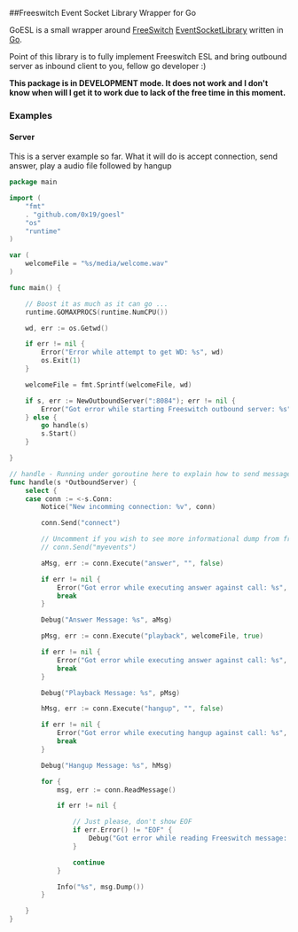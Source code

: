 ##Freeswitch Event Socket Library Wrapper for Go

GoESL is a small wrapper around [FreeSwitch](https://freeswitch.org/) [EventSocketLibrary](https://wiki.freeswitch.org/wiki/Event_Socket_Library) written in [Go](http://golang.org).

Point of this library is to fully implement Freeswitch ESL and bring outbound server as inbound client to you, fellow go developer :)

**This package is in DEVELOPMENT mode. It does not work and I don't know when will I get it to work due to lack of the free time in this moment.** 


### Examples


#### Server

This is a server example so far. What it will do is accept connection, send answer, play a audio file followed by hangup

```go
package main

import (
	"fmt"
	. "github.com/0x19/goesl"
	"os"
	"runtime"
)

var (
	welcomeFile = "%s/media/welcome.wav"
)

func main() {

	// Boost it as much as it can go ...
	runtime.GOMAXPROCS(runtime.NumCPU())

	wd, err := os.Getwd()

	if err != nil {
		Error("Error while attempt to get WD: %s", wd)
		os.Exit(1)
	}

	welcomeFile = fmt.Sprintf(welcomeFile, wd)

	if s, err := NewOutboundServer(":8084"); err != nil {
		Error("Got error while starting Freeswitch outbound server: %s", err)
	} else {
		go handle(s)
		s.Start()
	}

}

// handle - Running under goroutine here to explain how to send message, receive message and in general dump stuff out
func handle(s *OutboundServer) {
	select {
	case conn := <-s.Conn:
		Notice("New incomming connection: %v", conn)

		conn.Send("connect")

		// Uncomment if you wish to see more informational dump from freeswitch
		// conn.Send("myevents")

		aMsg, err := conn.Execute("answer", "", false)

		if err != nil {
			Error("Got error while executing answer against call: %s", err)
			break
		}

		Debug("Answer Message: %s", aMsg)

		pMsg, err := conn.Execute("playback", welcomeFile, true)

		if err != nil {
			Error("Got error while executing answer against call: %s", err)
			break
		}

		Debug("Playback Message: %s", pMsg)

		hMsg, err := conn.Execute("hangup", "", false)

		if err != nil {
			Error("Got error while executing hangup against call: %s", err)
			break
		}

		Debug("Hangup Message: %s", hMsg)

		for {
			msg, err := conn.ReadMessage()

			if err != nil {

				// Just please, don't show EOF
				if err.Error() != "EOF" {
					Debug("Got error while reading Freeswitch message: %s", err)
				}

				continue
			}

			Info("%s", msg.Dump())
		}

	}
}
```
